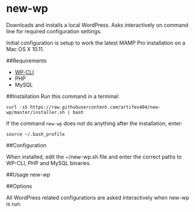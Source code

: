 # new-wp
Downloads and installs a local WordPress. Asks interactively on command line for required configuration settings.

Initial configuration is setup to work the latest MAMP Pro installation on a Mac OS X 10.11.

##Requirements

* [WP-CLI](http://wp-cli.org/)
* PHP
* MySQL

##Installation
Run this command in a terminal:

`curl -sS https://raw.githubusercontent.com/artifex404/new-wp/master/installer.sh | bash`

If the command `new-wp` does not do anything after the installation, enter:

`source ~/.bash_profile`

##Configuration

When installed, edit the ~/new-wp.sh file and enter the correct paths to WP-CLI, PHP and MySQL binaries.

##Usage
new-wp

##Options

All WordPress related configurations are asked interactively when new-wp is run.